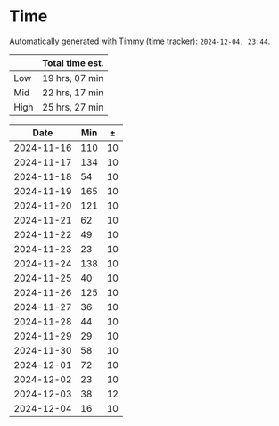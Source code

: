 
# Time
Automatically generated with Timmy (time tracker): `2024-12-04, 23:44`.

|       | Total time est. |
|-------|-----------------|
| Low   | 19 hrs, 07 min  |
| Mid   | 22 hrs, 17 min  |
| High  | 25 hrs, 27 min  |

| Date       | Min | ±  |
|------------|-----|----|
| 2024-11-16 | 110 | 10 |
| 2024-11-17 | 134 | 10 |
| 2024-11-18 | 54  | 10 |
| 2024-11-19 | 165 | 10 |
| 2024-11-20 | 121 | 10 |
| 2024-11-21 | 62  | 10 |
| 2024-11-22 | 49  | 10 |
| 2024-11-23 | 23  | 10 |
| 2024-11-24 | 138 | 10 |
| 2024-11-25 | 40  | 10 |
| 2024-11-26 | 125 | 10 |
| 2024-11-27 | 36  | 10 |
| 2024-11-28 | 44  | 10 |
| 2024-11-29 | 29  | 10 |
| 2024-11-30 | 58  | 10 |
| 2024-12-01 | 72  | 10 |
| 2024-12-02 | 23  | 10 |
| 2024-12-03 | 38  | 12 |
| 2024-12-04 | 16  | 10 |
